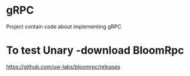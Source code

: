 # gRPC
Project contain code about implementing gRPC

# To test Unary -download BloomRpc
https://github.com/uw-labs/bloomrpc/releases
